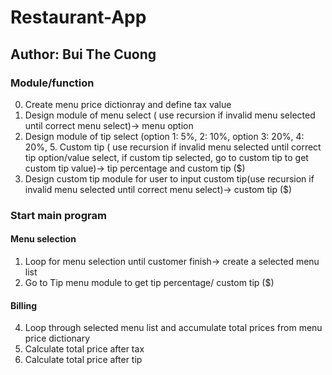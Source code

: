 # Restaurant-App
## Author: Bui The Cuong
### Module/function
 0. Create menu price dictionray and define tax value
 1. Design module of menu select ( use recursion if invalid menu selected until correct menu select)-> menu option
 2. Design module of tip select (option 1: 5%, 2: 10%, option 3: 20%, 4: 20%, 5. Custom tip ( use recursion if invalid menu selected until correct tip option/value select, if custom tip selected, go to custom tip to get custom tip value)-> tip percentage and custom tip ($)
 3. Design custom tip module for user to input custom tip(use recursion if invalid menu selected until correct menu select)-> custom tip ($)
### Start main program
 #### Menu selection
 1. Loop for menu selection until customer finish-> create a selected menu list
 2. Go to Tip menu module to get tip percentage/ custom tip ($)
#### Billing
 4. Loop through selected menu list and accumulate total prices from menu price dictionary
 5. Calculate total price after tax
 6. Calculate total price after tip
